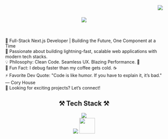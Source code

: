 <img align="right" src="https://visitor-badge.laobi.icu/badge?page_id=daniyalahmed21.daniyalahmed21" />

<h1 align="center">
    <img src="https://readme-typing-svg.herokuapp.com/?font=Righteous&size=35&center=true&vCenter=true&width=500&height=70&duration=4000&lines=Hi+There!+👋;+I'm+Daniyal!;" />
</h1>

<br/>

🚀 Full-Stack Next.js Developer | Building the Future, One Component at a Time<br>🚀 Passionate about building lightning-fast, scalable web applications with modern tech stacks.<br>💡 Philosophy: Clean Code. Seamless UX. Blazing Performance. 🚀<br>🎯 Fun Fact: I debug faster than my coffee gets cold. ☕<br>⚡ Favorite Dev Quote: "Code is like humor. If you have to explain it, it’s bad." — Cory House<br>👀 Looking for exciting projects? Let’s connect!
<br/>

<h2 align="center">⚒️ Tech Stack ⚒️</h2>

<div align="center">
    <img src="https://skillicons.dev/icons?i=react,mui,html,css,vscode,github,tailwind" /><br>
    <img src="https://skillicons.dev/icons?i=javascript,nextjs,prisma,ts,vercel" />
   <img width="50" src="https://raw.githubusercontent.com/marwin1991/profile-technology-icons/refs/heads/main/icons/shadcn_ui.png"/>
</div>






